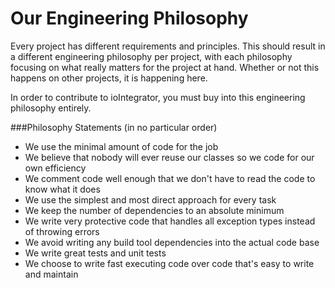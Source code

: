 # Our Engineering Philosophy

Every project has different requirements and principles. This should result in a different engineering philosophy per project, with each philosophy focusing on what really matters for the project at hand. Whether or not this happens on other projects, it is happening here.

In order to contribute to ioIntegrator, you must buy into this engineering philosophy entirely.

###Philosophy Statements (in no particular order)

* We use the minimal amount of code for the job
* We believe that nobody will ever reuse our classes so we code for our own efficiency
* We comment code well enough that we don't have to read the code to know what it does
* We use the simplest and most direct approach for every task
* We keep the number of dependencies to an absolute minimum
* We write very protective code that handles all exception types instead of throwing errors
* We avoid writing any build tool dependencies into the actual code base
* We write great tests and unit tests
* We choose to write fast executing code over code that's easy to write and maintain